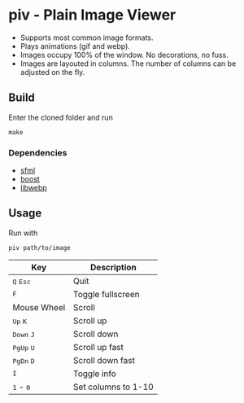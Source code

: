 # piv - Plain Image Viewer

* Supports most common image formats.
* Plays animations (gif and webp).
* Images occupy 100% of the window. No decorations, no fuss.
* Images are layouted in columns. The number of columns can be adjusted on the
  fly.

## Build

Enter the cloned folder and run
```
make
```

### Dependencies

* [sfml](https://www.sfml-dev.org)
* [boost](https://www.boost.org)
* [libwebp](https://developers.google.com/speed/webp)

## Usage

Run with
```
piv path/to/image
```

Key | Description
--- | ---
<kbd>Q</kbd> <kbd>Esc</kbd> | Quit
<kbd>F</kbd> | Toggle fullscreen
Mouse Wheel | Scroll
<kbd>Up</kbd> <kbd>K</kbd> | Scroll up
<kbd>Down</kbd> <kbd>J</kbd> | Scroll down
<kbd>PgUp</kbd> <kbd>U</kbd> | Scroll up fast
<kbd>PgDn</kbd> <kbd>D</kbd> | Scroll down fast
<kbd>I</kbd> | Toggle info
<kbd>1</kbd> - <kbd>0</kbd> | Set columns to 1-10
